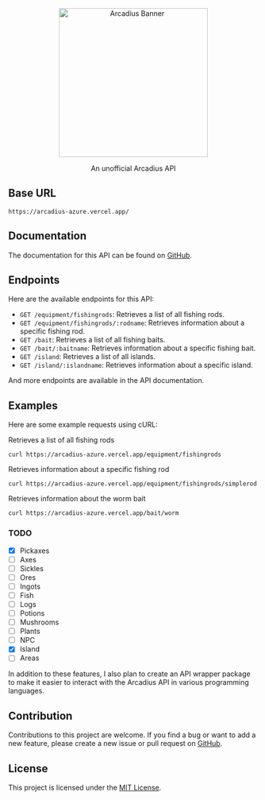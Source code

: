 <div align="center">
<img src="https://camo.githubusercontent.com/dec6ac6ab2cd6b24559710ce5ccb425a9504ed6eef26ec2baccdec95af199009/68747470733a2f2f6d656469612e646973636f72646170702e6e65742f6174746163686d656e74732f313033343534373530383636353338393035382f313037393036333338383034383538383832302f3830302e706e67" alt="Arcadius Banner" weight="300" height="300">
<p>An unofficial Arcadius API</p>
</div>

## Base URL
```
https://arcadius-azure.vercel.app/
```

## Documentation
The documentation for this API can be found on [GitHub](https://github.com/Slyrith/Arcadius).

## Endpoints
Here are the available endpoints for this API:

- `GET /equipment/fishingrods`: Retrieves a list of all fishing rods.
- `GET /equipment/fishingrods/:rodname`: Retrieves information about a specific fishing rod.
- `GET /bait`: Retrieves a list of all fishing baits.
- `GET /bait/:baitname`: Retrieves information about a specific fishing bait.
- `GET /island`: Retrieves a list of all islands.
- `GET /island/:islandname`: Retrieves information about a specific island.

And more endpoints are available in the API documentation.

## Examples
Here are some example requests using cURL:

Retrieves a list of all fishing rods
```console
curl https://arcadius-azure.vercel.app/equipment/fishingrods
```
Retrieves information about a specific fishing rod
```console
curl https://arcadius-azure.vercel.app/equipment/fishingrods/simplerod
```
Retrieves information about the worm bait
```console
curl https://arcadius-azure.vercel.app/bait/worm
```


### TODO
- [x] Pickaxes
- [ ] Axes
- [ ] Sickles
- [ ] Ores
- [ ] Ingots
- [ ] Fish
- [ ] Logs
- [ ] Potions
- [ ] Mushrooms
- [ ] Plants
- [ ] NPC
- [x] Island
- [ ] Areas

In addition to these features, I also plan to create an API wrapper package to make it easier to interact with the Arcadius API in various programming languages.


## Contribution
Contributions to this project are welcome. If you find a bug or want to add a new feature, please create a new issue or pull request on [GitHub](https://github.com/Slyrith/Arcadius).

## License
This project is licensed under the [MIT License](https://github.com/Slyrith/Arcadius/blob/main/LICENSE).
